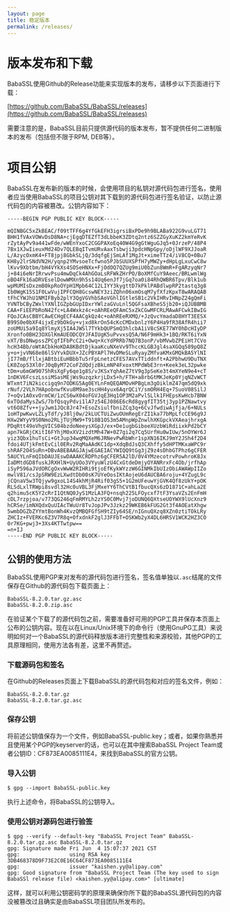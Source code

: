 ```yaml
---
layout: page
title: 稳定版本
permalink: /releases/
---
```


# 版本发布和下载

BabaSSL使用Github的Release功能来实现版本的发布，请移步以下页面进行下载：

[https://github.com/BabaSSL/BabaSSL/releases](https://github.com/BabaSSL/BabaSSL/releases)

需要注意的是，BabaSSL目前只提供源代码的版本发布，暂不提供任何二进制版本的发布（包括但不限于RPM, DEB等）。

# 项目公钥

BabaSSL在发布新的版本的时候，会使用项目的私钥对源代码包进行签名，使用者应当使用BabaSSL的项目公钥对其下载到的源代码包进行签名验证，以防止源代码包的内容被篡改。公钥内容如下：

~~~
-----BEGIN PGP PUBLIC KEY BLOCK-----

mQINBGC5xZkBEAC/f09tTFF6g4YfGkEFH3igrsiBxPDe9h9BLABa922G9vuLGT71
BHH1fVAxVOWvDsD8NA+cjEgqDTEZfT3dLbbeK3ZDtq2ntz6SZZGyXuKZ2kmYeRvK
rZytAyPv9a441wFde/wWEnYxoC2CGGPAXoEq40W4G9gGtWguGJq5+0JrzeP/48P4
7Bx1XJwIieuxMd24Dv7QLEBqITvmURvAaxTsbwji3pdcHNpGpy/oDjlWF9XJJoaR
L/AzycOxmK4+FT8jpj8GbkSLjQ/3dqfgEjSmLAf1MgJt+ximeTTz4/iV8CQ+0Bu7
KH8y2lrSNdVN2H/yqnp2YMvsoeTcfwno5PJbSUUXSPfH7yMWZy+dHpLgLxuCwC8w
lKvv9Xbtbm/bH4VYkXs4SOSeHNXx+FjOdOQ7QZUg9miU0bZun8WmR+FgARzyqNr7
j+84i6eNrIRrwvPsu4mwDqCk4AhGOaLsRFWkZHrPO/BoXMfCuY9Aeec/BRLwmlWg
oBO4Fk16aDRVEselDowWMXn9h5s14Uq6enJf7jGq7oa0i84RhQWBR6Tpv/Blk1ub
wpMUMIsDxzmB0kpRoOYpH1Mpb64C12LIYY3kygttD7kPklPABdlwpRP2tastq3g8
Ib0WgK15S1F0LwVujIPFCQH8GcswNEY3ziZQhn06xmOsqM7yfXfzKpxT8wARAQAB
tFhCYWJhU1NMIFByb2plY3QgVGVhbSAoVGhlIGtleSB1c2VkIHRvIHNpZ24gQmFi
YVNTbCByZWxlYXNlIGZpbGUpIDxrYWlzaGVuLnl5QGFsaXBheS5jb20+iQJUBBMB
CAA+FiEEPbRoN42fc+LA4Wxkz4c+oAhREeQFAmC5xZkCGwMFCRLMAwAFCwkIBwIG
FQoJCAsCBBYCAwECHgECF4AACgkQz4c+oAhREeRXMQ/+JzQvcYmadaD8HYT3EESX
B99S0e0bXF4ijxEz9bOkGy+vjxd8krOn54cKcCMDxbnlzY6P4Ha9fR38AfR4hii7
zoUMUi5a9Iq8YlmyXj5IA4JWSl7TYkbQUPSmQ3hlcbA1iV8cSKE77WY0hDcHIyDP
Xronfo0BH23OXGlKmAUEODCQYJFAIUgK5uPvvxsQ5A/N6F9mHk3+1BQ/RKT6iYxN
vXT/BsDNwpssZPCgfIFbPcC2i+Owq+XcYdPRRb7NQ7B3onP/vbMVwbZPEiHt7CVo
hcH34Bb/oWtACbkHoKDA8KBdtDjkaaKcuNXeVv9ThccKLGBJgl4saXGQq589pQ8Z
y+o+jvVN68e86lSVYvkDUX+JZcPBYAPl7HvDMeSLuRyayZMfvaKMxGMQkBA5YlNI
jI77mB/fllxjABtbiEuHBbbTu5rFpLnetzCFES7AVxTTiddnft+A2PbhwU9DuTNX
LK0Zop53Xl0rJ0qByM72CoFZdQdjzBkLmNP4FxoxtMPdWbE3rn+Keek3eL32pwke
tDm+u6mGW9075hRsXgFy6qe1g8S/vJKSxYqhAeZ7tV9g3pSeKe3t4mXYeN9e4+cT
1nDKV6FcszLssiMSasMEjWs9uzqzkrjLDx5+h/FTH+a8rbGtMKJeKp0YjqNZvWCT
WTxmt7iN2kiccigq9n7ODKG5Ag0EYLnFmQEQAMOvHPBgLm3gOiklmZ47qm5dQ9xk
rNuf/2VLh7HApobnwfKvu8M9ae3scHH4yux6AqrQCiY/smORH4Eq+7SuoV08SilJ
7+oQv1A0xvOrmCW/1zCS6wX04oFGVJqE3Hq1OP3M2aPvlSLlk1FHEpsKwHcb7BNW
6xTOdaMysZwS/7bfQsqyPdvi1lA7z54EJ086E6cRd8gygfIT35tj3yp1PZNawtvy
vt6O8Zfv++jyJwm1JQc8Jr47+EsoZsiulfbniZCq3q+6CvJfwdiwAjfja/6+NULs
1oHTpwKwvLZLyTdf/yJ8lj0w/2kLUCTUiZwuOUmRegErZI1ka77bMpLfcCE96g9J
HXw2WYyV9S0Nmo2RLjTUjMW9+T918B1OS3m5AMnpWpZnwlhXKGpckVXAeajhrxgA
PDqRtt49oVhgVICS04bzdoNeeysXGpJ/ex+De1ugbGiboeXUzbWiRdiixkPd2bCY
apn7kGRjCKitI6FYhjM0xXV2izdtMh47W+0Z7gi2q7Cq5UrfHu0wIUw/5nOYWr6J
yiz3Qbx1huTsCi+GtJup34wqMQXeM6JRNevPwRbWhr1spXN16IKJ9mY2JSh4f2D4
fdoi4UTjkFmtEvCil0ERv2RqMaAAdKC1dp+XdqBdJsQ3CXhffy5dHPTMKxaWPC9r
shRAF2O4SuRn+DBvABEBAAGJAjwEGAEIACYWIQQ9tGg3jZ9z4sDhbGTPhz6gCFER
5AUCYLnFmQIbDAUJEswDAAAKCRDPhz6gCFER5A2lD/0V4YMzecotrvPowhroK8Jx
IaDMtdGD8fuskJRXHlN+UyUOo3VYyuWlzU4CxGtdeDmjyOYANRrxFc4Ob/jrfhAp
iSyP596aJVdORCgOxvWwW2RIHRi9tjoEfKykWYzzW6GINMkIbUIzObiAWAWpIIZo
mwlV81/csJpSRW9EzLXwdtDb00sK7UYeOosIKtAojeU6dAUCBA6roju+4YZugL9c
jCQnaV5w3TQjyw9gxoL14S4khMjR4Rif03gS5+1G2mUFeuwYjGVK4Qf8zUkY+pOK
RLSdLxlTRWpi8svdl32Hc0uVBL3FjMxeYY6ThCVtB1fbucQXs6zD1871C+ahLa2E
q2himu5cK5Y2cRrI1QtNQ0JyS1MzLA3FQ+nsqh225LFOycxf7tF3YsaVZs2EnFmH
cDL7rzpjoa/v773QG246qFmRMYLh2zYS0C0Mvj7joDUNQ6QXtseUOYWX9lUcXnz9
hCRSe/imNXQdxQuUIAcTWuUr8TvJopJPv3Jzkz29WKEB6kFUG2Gt3f4AOEatXhgw
5wmbDGZbZYYmtBonWh4KvzQMBQFGfSH9tZIy64SE/nIGnuQXzq8XZn0ztiTOkLRy
ZHCIz+FVERKc6Z3V7R8q+OfxdnkF2glJ3FFbT+OSKWb2yX4DL6HRSV1WCK2HZ3CO
0r7KG+pwj3+3Xs4KTTwtpw==
=n+IJ
-----END PGP PUBLIC KEY BLOCK-----
~~~

## 公钥的使用方法

BabaSSL使用PGP来对发布的源代码包进行签名，签名值单独以`.asc`结尾的文件保存在Github的源代码包下载页面上：

~~~
BabaSSL-8.2.0.tar.gz.asc
BabaSSL-8.2.0.zip.asc
~~~

在验证某个下载了的源代码包之前，需要准备好可用的PGP工具并保存本页面上公布的公钥内容。现在以在Linux/Unix环境下的命令行（使用GnuPG工具）来说明如何对一个BabaSSL的源代码释放版本进行完整性和来源校验，其他PGP的工具原理相同，使用方法各有差，这里不再赘述。

### 下载源码包和签名

在Github的Releases页面上下载BabaSSL的源代码包和对应的签名文件，例如：

~~~
BabaSSL-8.2.0.tar.gz
BabaSSL-8.2.0.tar.gz.asc
~~~

### 保存公钥

将前述公钥值保存为一个文件，例如BabaSSL-public.key；或者，如果你熟悉并且使用某个PGP的keyserver的话，也可以在其中搜索BabaSSL Project Team或者公钥ID：CF873EA0085111E4，来找到BabaSSL的官方公钥。

### 导入公钥

~~~
$ gpg --import BabaSSL-public.key
~~~

执行上述命令，将BabaSSL的公钥导入。

### 使用公钥对源码包进行验签

~~~
$ gpg --verify --default-key "BabaSSL Project Team" BabaSSL-8.2.0.tar.gz.asc BabaSSL-8.2.0.tar.gz
gpg: Signature made Fri Jun  4 15:07:37 2021 CST
gpg:                using RSA key 3DB468378D9F73E2C0E16C64CF873EA0085111E4
gpg:                issuer "kaishen.yy@alipay.com"
gpg: Good signature from "BabaSSL Project Team (The key used to sign BabaSSl release file) <kaishen.yy@alipay.com>" [ultimate]
~~~

这样，就可以利用公钥密码学的原理来确保你所下载的BabaSSL源代码包的内容没被篡改过且确实是由BabaSSL项目团队所发布的。

